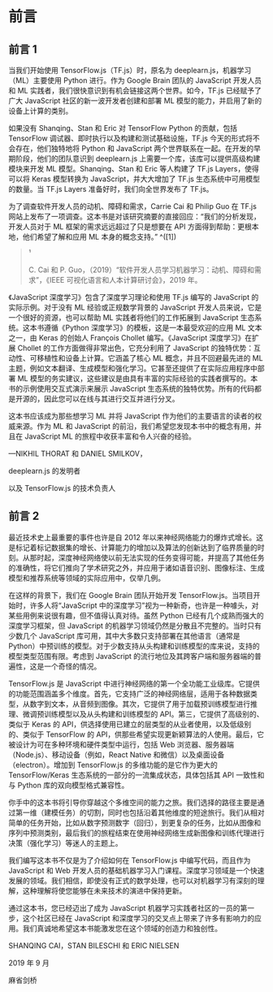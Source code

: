 # 前言

## 前言 1

当我们开始使用 TensorFlow.js（TF.js）时，原名为 deeplearn.js，机器学习（ML）主要使用 Python 进行。作为 Google Brain 团队的 JavaScript 开发人员和 ML 实践者，我们很快意识到有机会链接这两个世界。如今，TF.js 已经赋予了广大 JavaScript 社区的新一波开发者创建和部署 ML 模型的能力，并启用了新的设备上计算的类别。

如果没有 Shanqing、Stan 和 Eric 对 TensorFlow Python 的贡献，包括 TensorFlow 调试器、即时执行以及构建和测试基础设施，TF.js 今天的形式将不会存在，他们独特地将 Python 和 JavaScript 两个世界联系在一起。在开发的早期阶段，他们的团队意识到 deeplearn.js 上需要一个库，该库可以提供高级构建模块来开发 ML 模型。Shanqing、Stan 和 Eric 等人构建了 TF.js Layers，使得可以将 Keras 模型转换为 JavaScript，并大大增加了 TF.js 生态系统中可用模型的数量。当 TF.js Layers 准备好时，我们向全世界发布了 TF.js。

为了调查软件开发人员的动机、障碍和需求，Carrie Cai 和 Philip Guo 在 TF.js 网站上发布了一项调查。这本书是对该研究摘要的直接回应：“我们的分析发现，开发人员对于 ML 框架的需求远远超过了只是想要在 API 方面得到帮助：更根本地，他们希望了解和应用 ML 本身的概念支持。” ^([1])

> ¹
> 
> C. Cai 和 P. Guo，（2019）“软件开发人员学习机器学习：动机、障碍和需求”，《IEEE 可视化语言和人本计算研讨会》，2019 年。

《JavaScript 深度学习》包含了深度学习理论和使用 TF.js 编写的 JavaScript 的实际示例。对于没有 ML 经验或正规数学背景的 JavaScript 开发人员来说，它是一个很好的资源，也可以帮助 ML 实践者将他们的工作拓展到 JavaScript 生态系统。这本书遵循《Python 深度学习》的模板，这是一本最受欢迎的应用 ML 文本之一，由 Keras 的创始人 François Chollet 编写。《JavaScript 深度学习》在扩展 Chollet 的工作方面做得非常出色，它充分利用了 JavaScript 的独特优势：互动性、可移植性和设备上计算。它涵盖了核心 ML 概念，并且不回避最先进的 ML 主题，例如文本翻译、生成模型和强化学习。它甚至还提供了在实际应用程序中部署 ML 模型的务实建议，这些建议是由具有丰富的实际经验的实践者撰写的。本书的示例使用交互式演示来展示 JavaScript 生态系统的独特优势。所有的代码都是开源的，因此您可以在线与其进行交互并进行分叉。

这本书应该成为那些想学习 ML 并将 JavaScript 作为他们的主要语言的读者的权威来源。作为 ML 和 JavaScript 的前沿，我们希望您发现本书中的概念有用，并且在 JavaScript ML 的旅程中收获丰富和令人兴奋的经验。

—NIKHIL THORAT 和 DANIEL SMILKOV，

deeplearn.js 的发明者

以及 TensorFlow.js 的技术负责人

## 前言 2

最近技术史上最重要的事件也许是自 2012 年以来神经网络能力的爆炸式增长。这是标记着标记数据集的增长、计算能力的增加以及算法的创新达到了临界质量的时刻。从那时起，深度神经网络使以前无法实现的任务变得可能，并提高了其他任务的准确性，将它们推向了学术研究之外，并应用于诸如语音识别、图像标注、生成模型和推荐系统等领域的实际应用中，仅举几例。

在这样的背景下，我们在 Google Brain 团队开始开发 TensorFlow.js。当项目开始时，许多人将“JavaScript 中的深度学习”视为一种新奇，也许是一种噱头，对某些用例来说很有趣，但不值得认真对待。虽然 Python 已经有几个成熟而强大的深度学习框架，但 JavaScript 的机器学习领域仍然是分散且不完整的。当时只有少数几个 JavaScript 库可用，其中大多数只支持部署在其他语言（通常是 Python）中预训练的模型。对于少数支持从头构建和训练模型的库来说，支持的模型类型范围有限。考虑到 JavaScript 的流行地位及其跨客户端和服务器端的普遍性，这是一个奇怪的情况。

TensorFlow.js 是 JavaScript 中进行神经网络的第一个全功能工业级库。它提供的功能范围涵盖多个维度。首先，它支持广泛的神经网络层，适用于各种数据类型，从数字到文本，从音频到图像。其次，它提供了用于加载预训练模型进行推理、微调预训练模型以及从头构建和训练模型的 API。第三，它提供了高级别的、类似于 Keras 的 API，供选择使用已建立的层类型的从业者使用，以及低级别的、类似于 TensorFlow 的 API，供那些希望实现更新颖算法的人使用。最后，它被设计为可在多种环境和硬件类型中运行，包括 Web 浏览器、服务器端（Node.js）、移动设备（例如，React Native 和微信）以及桌面设备（electron）。增加到 TensorFlow.js 的多维功能的是它作为更大的 TensorFlow/Keras 生态系统的一部分的一流集成状态，具体包括其 API 一致性和与 Python 库的双向模型格式兼容性。

你手中的这本书将引导你穿越这个多维空间的能力之旅。我们选择的路径主要是通过第一维（建模任务）的切割，同时也包括沿着其他维度的短途旅行。我们从相对简单的任务开始，比如从数字预测数字（回归），到更复杂的任务，比如从图像和序列中预测类别，最后我们的旅程结束在使用神经网络生成新图像和训练代理进行决策（强化学习）等迷人的主题上。

我们编写这本书不仅是为了介绍如何在 TensorFlow.js 中编写代码，而且作为 JavaScript 和 Web 开发人员的基础机器学习入门课程。深度学习领域是一个快速发展的领域。我们相信，即使没有正式的数学处理，也可以对机器学习有深刻的理解，这种理解将使您能够在未来技术的演进中保持更新。

通过这本书，您已经迈出了成为 JavaScript 机器学习实践者社区的一员的第一步，这个社区已经在 JavaScript 和深度学习的交叉点上带来了许多有影响力的应用。我们真诚地希望这本书能激发您在这个领域的创造力和独创性。

SHANQING CAI，STAN BILESCHI 和 ERIC NIELSEN

2019 年 9 月

麻省剑桥

